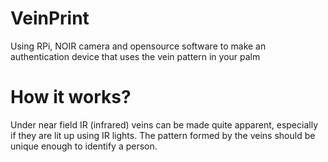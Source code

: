 # VeinPrint
Using RPi, NOIR camera and opensource software to make an authentication device that uses the vein pattern in your palm

# How it works?
Under near field IR (infrared) veins can be made quite apparent, especially if they are lit up using IR lights. The pattern formed by the veins should be unique enough to identify a person.
